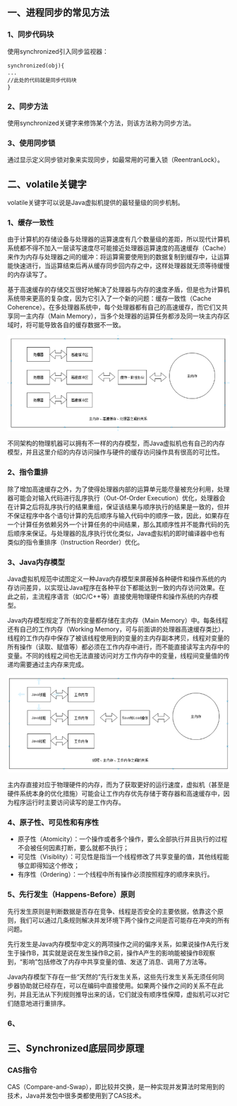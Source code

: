 ## 一、进程同步的常见方法

### 1、同步代码块

使用synchronized引入同步监视器：
```
synchronized(obj){
...
//此处的代码就是同步代码块
}
```

### 2、同步方法

使用synchronized关键字来修饰某个方法，则该方法称为同步方法。

### 3、使用同步锁

通过显示定义同步锁对象来实现同步，如最常用的可重入锁（ReentranLock）。

## 二、volatile关键字

volatile关键字可以说是Java虚拟机提供的最轻量级的同步机制。

### 1、缓存一致性

由于计算机的存储设备与处理器的运算速度有几个数量级的差距，所以现代计算机系统都不得不加入一层读写速度尽可能接近处理器运算速度的高速缓存（Cache）来作为内存与处理器之间的缓冲：将运算需要使用到的数据复制到缓存中，让运算能快速进行，当运算结束后再从缓存同步回内存之中，这样处理器就无须等待缓慢的内存读写了。

基于高速缓存的存储交互很好地解决了处理器与内存的速度矛盾，但是也为计算机系统带来更高的复杂度，因为它引入了一个新的问题：缓存一致性（Cache Coherence）。在多处理器系统中，每个处理器都有自己的高速缓存，而它们又共享同一主内存（Main Memory），当多个处理器的运算任务都涉及同一块主内存区域时，将可能导致各自的缓存数据不一致。

![title](https://raw.githubusercontent.com/XQLong/Image-Hosting/master/gitnote/2019/08/27/1566908560553-1566908560818.png)

不同架构的物理机器可以拥有不一样的内存模型，而Java虚拟机也有自己的内存模型，并且这里介绍的内存访问操作与硬件的缓存访问操作具有很高的可比性。

### 2、指令重排

除了增加高速缓存之外，为了使得处理器内部的运算单元能尽量被充分利用，处理器可能会对输入代码进行乱序执行（Out-Of-Order Execution）优化，处理器会在计算之后将乱序执行的结果重组，保证该结果与顺序执行的结果是一致的，但并不保证程序中各个语句计算的先后顺序与输入代码中的顺序一致，因此，如果存在一个计算任务依赖另外一个计算任务的中间结果，那么其顺序性并不能靠代码的先后顺序来保证。与处理器的乱序执行优化类似，Java虚拟机的即时编译器中也有类似的指令重排序（Instruction Reorder）优化。

### 3、Java内存模型

Java虚拟机规范中试图定义一种Java内存模型来屏蔽掉各种硬件和操作系统的内存访问差异，以实现让Java程序在各种平台下都能达到一致的内存访问效果。在此之前，主流程序语言（如C/C++等）直接使用物理硬件和操作系统的内存模型。

Java内存模型规定了所有的变量都存储在主内存（Main Memory）中。每条线程还有自己的工作内存（Working Memory，可与前面讲的处理器高速缓存类比），线程的工作内存中保存了被该线程使用到的变量的主内存副本拷贝，线程对变量的所有操作（读取、赋值等）都必须在工作内存中进行，而不能直接读写主内存中的变量。不同的线程之间也无法直接访问对方工作内存中的变量，线程间变量值的传递均需要通过主内存来完成。

![title](https://raw.githubusercontent.com/XQLong/Image-Hosting/master/gitnote/2019/08/27/1566909369919-1566909369923.png)

主内存直接对应于物理硬件的内存，而为了获取更好的运行速度，虚拟机（甚至是硬件系统本身的优化措施）可能会让工作内存优先存储于寄存器和高速缓存中，因为程序运行时主要访问读写的是工作内存。

### 4、原子性、可见性和有序性

- 原子性（Atomicity）：一个操作或者多个操作，要么全部执行并且执行的过程不会被任何因素打断，要么就都不执行；
- 可见性（Visiblity）：可见性是指当一个线程修改了共享变量的值，其他线程能够立即得知这个修改；
- 有序性（Ordering）：一个线程中所有操作必须按照程序的顺序来执行。

### 5、先行发生（Happens-Before）原则

先行发生原则是判断数据是否存在竞争、线程是否安全的主要依据，依靠这个原则，我们可以通过几条规则解决并发环境下两个操作之间是否可能存在冲突的所有问题。

先行发生是Java内存模型中定义的两项操作之间的偏序关系，如果说操作A先行发生于操作B，其实就是说在发生操作B之前，操作A产生的影响能被操作B观察到，“影响”包括修改了内存中共享变量的值、发送了消息、调用了方法等。

Java内存模型下存在一些“天然的”先行发生关系，这些先行发生关系无须任何同步器协助就已经存在，可以在编码中直接使用。如果两个操作之间的关系不在此列，并且无法从下列规则推导出来的话，它们就没有顺序性保障，虚拟机可以对它们随意地进行重排序。

### 6、


## 三、Synchronized底层同步原理

### CAS指令

CAS（Compare-and-Swap），即比较并交换，是一种实现并发算法时常用到的技术，Java并发包中很多类都使用到了CAS技术。


